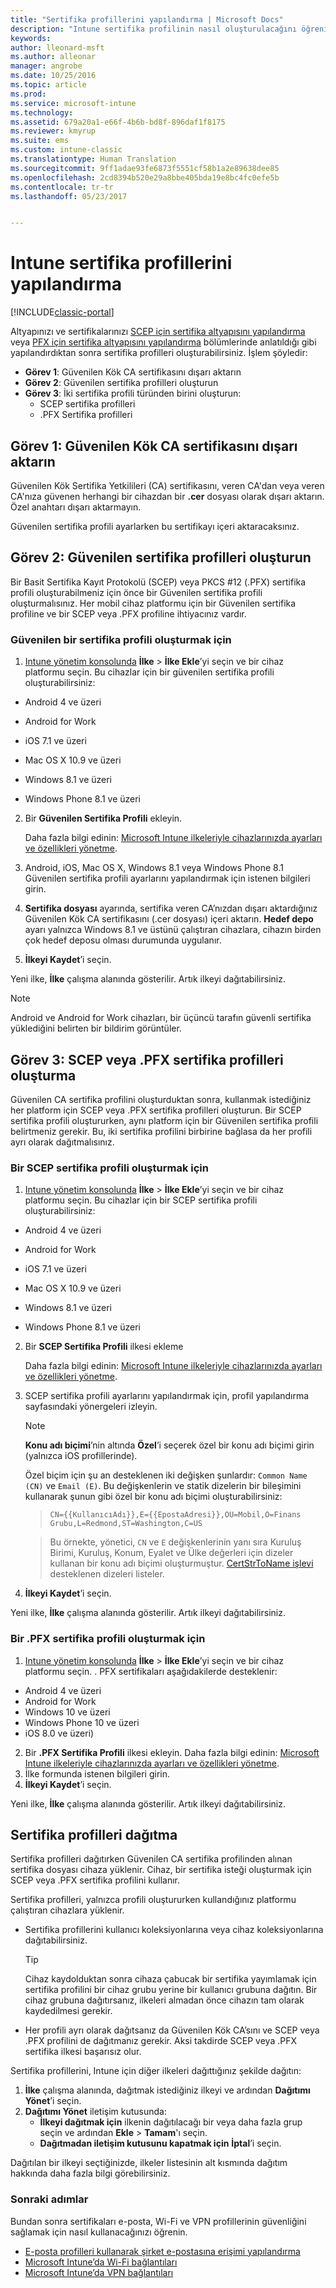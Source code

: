 ```yaml
---
title: "Sertifika profillerini yapılandırma | Microsoft Docs"
description: "Intune sertifika profilinin nasıl oluşturulacağını öğrenin."
keywords: 
author: lleonard-msft
ms.author: alleonar
manager: angrobe
ms.date: 10/25/2016
ms.topic: article
ms.prod: 
ms.service: microsoft-intune
ms.technology: 
ms.assetid: 679a20a1-e66f-4b6b-bd8f-896daf1f8175
ms.reviewer: kmyrup
ms.suite: ems
ms.custom: intune-classic
ms.translationtype: Human Translation
ms.sourcegitcommit: 9ff1adae93fe6873f5551cf58b1a2e89638dee85
ms.openlocfilehash: 2cd8394b520e29a8bbe405bda19e8bc4fc0efe5b
ms.contentlocale: tr-tr
ms.lasthandoff: 05/23/2017


---
```


# <a name="configure-intune-certificate-profiles"></a>Intune sertifika profillerini yapılandırma

[!INCLUDE[classic-portal](../includes/classic-portal.md)]

Altyapınızı ve sertifikalarınızı [SCEP için sertifika altyapısını yapılandırma](configure-certificate-infrastructure-for-scep.md) veya [PFX için sertifika altyapısını yapılandırma](configure-certificate-infrastructure-for-pfx.md) bölümlerinde anlatıldığı gibi yapılandırdıktan sonra sertifika profilleri oluşturabilirsiniz. İşlem şöyledir:

- **Görev 1**: Güvenilen Kök CA sertifikasını dışarı aktarın
- **Görev 2**: Güvenilen sertifika profilleri oluşturun
- **Görev 3**: İki sertifika profili türünden birini oluşturun:
  - SCEP sertifika profilleri
  - .PFX Sertifika profilleri

## <a name="task-1-export-the-trusted-root-ca-certificate"></a>**Görev 1**: Güvenilen Kök CA sertifikasını dışarı aktarın
Güvenilen Kök Sertifika Yetkilileri (CA) sertifikasını, veren CA'dan veya veren CA'nıza güvenen herhangi bir cihazdan bir **.cer** dosyası olarak dışarı aktarın. Özel anahtarı dışarı aktarmayın.

Güvenilen sertifika profili ayarlarken bu sertifikayı içeri aktaracaksınız.

## <a name="task-2-create-trusted-certificate-profiles"></a>**Görev 2**: Güvenilen sertifika profilleri oluşturun
Bir Basit Sertifika Kayıt Protokolü (SCEP) veya PKCS #12 (.PFX) sertifika profili oluşturabilmeniz için önce bir Güvenilen sertifika profili oluşturmalısınız. Her mobil cihaz platformu için bir Güvenilen sertifika profiline ve bir SCEP veya .PFX profiline ihtiyacınız vardır.

### <a name="to-create-a-trusted-certificate-profile"></a>Güvenilen bir sertifika profili oluşturmak için

1.  [Intune yönetim konsolunda](https://manage.microsoft.com) **İlke** &gt; **İlke Ekle**’yi seçin ve bir cihaz platformu seçin. Bu cihazlar için bir güvenilen sertifika profili oluşturabilirsiniz:

-  Android 4 ve üzeri

-  Android for Work

-  iOS 7.1 ve üzeri

-  Mac OS X 10.9 ve üzeri

-  Windows 8.1 ve üzeri

-  Windows Phone 8.1 ve üzeri

2.  Bir **Güvenilen Sertifika Profili** ekleyin.

    Daha fazla bilgi edinin: [Microsoft Intune ilkeleriyle cihazlarınızda ayarları ve özellikleri yönetme](manage-settings-and-features-on-your-devices-with-microsoft-intune-policies.md).

3.  Android, iOS, Mac OS X, Windows 8.1 veya Windows Phone 8.1 Güvenilen sertifika profili ayarlarını yapılandırmak için istenen bilgileri girin.
4.  **Sertifika dosyası** ayarında, sertifika veren CA’nızdan dışarı aktardığınız Güvenilen Kök CA sertifikasını (.cer dosyası) içeri aktarın. **Hedef depo** ayarı yalnızca Windows 8.1 ve üstünü çalıştıran cihazlara, cihazın birden çok hedef deposu olması durumunda uygulanır.

4.  **İlkeyi Kaydet**’i seçin.

Yeni ilke, **İlke** çalışma alanında gösterilir. Artık ilkeyi dağıtabilirsiniz.

> [!NOTE]
>
> Android ve Android for Work cihazları, bir üçüncü tarafın güvenli sertifika yüklediğini belirten bir bildirim görüntüler.


## <a name="task-3-create-scep-or-pfx-certificate-profiles"></a>**Görev 3**: SCEP veya .PFX sertifika profilleri oluşturma
Güvenilen CA sertifika profilini oluşturduktan sonra, kullanmak istediğiniz her platform için SCEP veya .PFX sertifika profilleri oluşturun. Bir SCEP sertifika profili oluştururken, aynı platform için bir Güvenilen sertifika profili belirtmeniz gerekir. Bu, iki sertifika profilini birbirine bağlasa da her profili ayrı olarak dağıtmalısınız.

### <a name="to-create-an-scep-certificate-profile"></a>Bir SCEP sertifika profili oluşturmak için

1.  [Intune yönetim konsolunda](https://manage.microsoft.com) **İlke** &gt; **İlke Ekle**’yi seçin ve bir cihaz platformu seçin.  Bu cihazlar için bir SCEP sertifika profili oluşturabilirsiniz:

-  Android 4 ve üzeri

-  Android for Work

-  iOS 7.1 ve üzeri

-  Mac OS X 10.9 ve üzeri

-  Windows 8.1 ve üzeri

-  Windows Phone 8.1 ve üzeri

2.  Bir **SCEP Sertifika Profili** ilkesi ekleme

    Daha fazla bilgi edinin: [Microsoft Intune ilkeleriyle cihazlarınızda ayarları ve özellikleri yönetme](manage-settings-and-features-on-your-devices-with-microsoft-intune-policies.md).

3.  SCEP sertifika profili ayarlarını yapılandırmak için, profil yapılandırma sayfasındaki yönergeleri izleyin.
    > [!NOTE]
    >
    > **Konu adı biçimi**’nin altında **Özel**’i seçerek özel bir konu adı biçimi girin (yalnızca iOS profillerinde).
    >
    > Özel biçim için şu an desteklenen iki değişken şunlardır: `Common Name (CN)` ve `Email (E)`. Bu değişkenlerin ve statik dizelerin bir bileşimini kullanarak şunun gibi özel bir konu adı biçimi oluşturabilirsiniz:

    >     CN={{KullanıcıAdı}},E={{EpostaAdresi}},OU=Mobil,O=Finans Grubu,L=Redmond,ST=Washington,C=US

    > Bu örnekte, yönetici, `CN` ve `E` değişkenlerinin yanı sıra Kuruluş Birimi, Kuruluş, Konum, Eyalet ve Ülke değerleri için dizeler kullanan bir konu adı biçimi oluşturmuştur. [CertStrToName işlevi](https://msdn.microsoft.com/library/windows/desktop/aa377160.aspx) desteklenen dizeleri listeler.

4.  **İlkeyi Kaydet**’i seçin.

Yeni ilke, **İlke** çalışma alanında gösterilir. Artık ilkeyi dağıtabilirsiniz.

### <a name="to-create-a-pfx-certificate-profile"></a>Bir .PFX sertifika profili oluşturmak için

1.  [Intune yönetim konsolunda](https://manage.microsoft.com) **İlke** &gt; **İlke Ekle**’yi seçin ve bir cihaz platformu seçin. . PFX sertifikaları aşağıdakilerde desteklenir:
  - Android 4 ve üzeri
  - Android for Work
  - Windows 10 ve üzeri
  - Windows Phone 10 ve üzeri
  - iOS 8.0 ve üzeri)    


2.  Bir **.PFX Sertifika Profili** ilkesi ekleyin.
      Daha fazla bilgi edinin: [Microsoft Intune ilkeleriyle cihazlarınızda ayarları ve özellikleri yönetme](manage-settings-and-features-on-your-devices-with-microsoft-intune-policies.md).
3.  İlke formunda istenen bilgileri girin.
4.  **İlkeyi Kaydet**’i seçin.

Yeni ilke, **İlke** çalışma alanında gösterilir. Artık ilkeyi dağıtabilirsiniz.

## <a name="deploy-certificate-profiles"></a>Sertifika profilleri dağıtma
Sertifika profilleri dağıtırken Güvenilen CA sertifika profilinden alınan sertifika dosyası cihaza yüklenir. Cihaz, bir sertifika isteği oluşturmak için SCEP veya .PFX sertifika profilini kullanır.

Sertifika profilleri, yalnızca profili oluştururken kullandığınız platformu çalıştıran cihazlara yüklenir.

-   Sertifika profillerini kullanıcı koleksiyonlarına veya cihaz koleksiyonlarına dağıtabilirsiniz.

    > [!TIP]
    > Cihaz kaydolduktan sonra cihaza çabucak bir sertifika yayımlamak için sertifika profilini bir cihaz grubu yerine bir kullanıcı grubuna dağıtın. Bir cihaz grubuna dağıtırsanız, ilkeleri almadan önce cihazın tam olarak kaydedilmesi gerekir.

-   Her profili ayrı olarak dağıtsanız da Güvenilen Kök CA’sını ve SCEP veya .PFX profilini de dağıtmanız gerekir. Aksi takdirde SCEP veya .PFX sertifika ilkesi başarısız olur.

Sertifika profillerini, Intune için diğer ilkeleri dağıttığınız şekilde dağıtın:

1.  **İlke** çalışma alanında, dağıtmak istediğiniz ilkeyi ve ardından **Dağıtımı Yönet**’i seçin.
2.  **Dağıtımı Yönet** iletişim kutusunda:
    -   **İlkeyi dağıtmak için** ilkenin dağıtılacağı bir veya daha fazla grup seçin ve ardından **Ekle** &gt; **Tamam**'ı seçin.
    -   **Dağıtmadan iletişim kutusunu kapatmak için** **İptal**’i seçin.

Dağıtılan bir ilkeyi seçtiğinizde, ilkeler listesinin alt kısmında dağıtım hakkında daha fazla bilgi görebilirsiniz.

### <a name="next-steps"></a>Sonraki adımlar

Bundan sonra sertifikaları e-posta, Wi-Fi ve VPN profillerinin güvenliğini sağlamak için nasıl kullanacağınızı öğrenin.

-  [E-posta profilleri kullanarak şirket e-postasına erişimi yapılandırma](configure-access-to-corporate-email-using-email-profiles-with-Microsoft-Intune.md)
-  [Microsoft Intune’da Wi-Fi bağlantıları](wi-fi-connections-in-microsoft-intune.md)
-  [Microsoft Intune’da VPN bağlantıları](vpn-connections-in-microsoft-intune.md)

